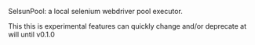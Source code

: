 SelsunPool: a local selenium webdriver pool executor. 

This this is experimental features can quickly change and/or deprecate at will until v0.1.0
 